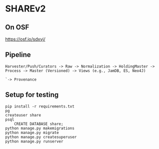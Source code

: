 # SHAREv2

## On OSF

https://osf.io/sdxvj/

## Pipeline
    Harvester/Push/Curators -> Raw -> Normalization -> HoldingMaster -> Process -> Master (Versioned) -> Views (e.g., JamDB, ES, Neo4J)
                                                                                `-> Provenance
                              
## Setup for testing
    pip install -r requirements.txt
    pg
    createuser share
    psql
        CREATE DATABASE share;
    python manage.py makemigrations
    python manage.py migrate
    python manage.py createsuperuser
    python manage.py runserver